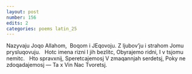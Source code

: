 ```yaml
---
layout: post
number: 156
edits: 2
categories: poems latin_25
---
```


Nazyvaju Joqo Allahom, 
Boqom i JEqovoju.
Z ljubov’ju i strahom 
Jomu prysluqovuju. 
 
Hotc imena rizni 
I jih bezlitc, 
Obyrajemo ridni,
I v tsjomu nemitc.
 
Hto spravxnij,
Speretcajemosj
V zmaqannjah serdetsj, 
Poky ne zdoqadajemosj —
Ta x Vin
Nac Tvoretsj.
